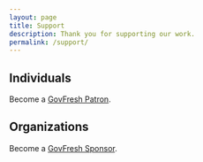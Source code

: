 ```yaml
---
layout: page
title: Support
description: Thank you for supporting our work.
permalink: /support/
---
```


## Individuals

Become a [GovFresh Patron](https://www.patreon.com/govfresh?fan_landing=true).

## Organizations

Become a [GovFresh Sponsor](https://www.patreon.com/govfresh?fan_landing=true).

